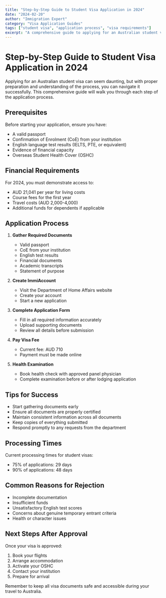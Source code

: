 ```yaml
---
title: "Step-by-Step Guide to Student Visa Application in 2024"
date: "2024-02-20"
author: "Immigration Expert"
category: "Visa Application Guides"
tags: ["student visa", "application process", "visa requirements"]
excerpt: "A comprehensive guide to applying for an Australian student visa in 2024, including updated requirements and tips for success."
---
```


# Step-by-Step Guide to Student Visa Application in 2024

Applying for an Australian student visa can seem daunting, but with proper preparation and understanding of the process, you can navigate it successfully. This comprehensive guide will walk you through each step of the application process.

## Prerequisites

Before starting your application, ensure you have:

- A valid passport
- Confirmation of Enrolment (CoE) from your institution
- English language test results (IELTS, PTE, or equivalent)
- Evidence of financial capacity
- Overseas Student Health Cover (OSHC)

## Financial Requirements

For 2024, you must demonstrate access to:
- AUD 21,041 per year for living costs
- Course fees for the first year
- Travel costs (AUD 2,000-4,000)
- Additional funds for dependents if applicable

## Application Process

1. **Gather Required Documents**
   - Valid passport
   - CoE from your institution
   - English test results
   - Financial documents
   - Academic transcripts
   - Statement of purpose

2. **Create ImmiAccount**
   - Visit the Department of Home Affairs website
   - Create your account
   - Start a new application

3. **Complete Application Form**
   - Fill in all required information accurately
   - Upload supporting documents
   - Review all details before submission

4. **Pay Visa Fee**
   - Current fee: AUD 710
   - Payment must be made online

5. **Health Examination**
   - Book health check with approved panel physician
   - Complete examination before or after lodging application

## Tips for Success

- Start gathering documents early
- Ensure all documents are properly certified
- Maintain consistent information across all documents
- Keep copies of everything submitted
- Respond promptly to any requests from the department

## Processing Times

Current processing times for student visas:
- 75% of applications: 29 days
- 90% of applications: 48 days

## Common Reasons for Rejection

- Incomplete documentation
- Insufficient funds
- Unsatisfactory English test scores
- Concerns about genuine temporary entrant criteria
- Health or character issues

## Next Steps After Approval

Once your visa is approved:
1. Book your flights
2. Arrange accommodation
3. Activate your OSHC
4. Contact your institution
5. Prepare for arrival

Remember to keep all visa documents safe and accessible during your travel to Australia.
